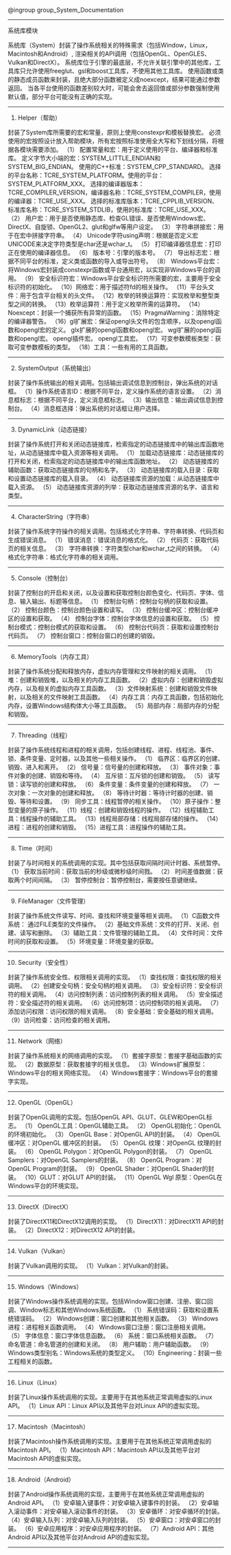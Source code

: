 @ingroup group_System_Documentation

----------------------------
系统库模块

系统库（System）封装了操作系统相关的特殊需求（包括Window，Linux，Macintosh和Android）,
渲染相关的API调用（包括OpenGL、OpenGLES、Vulkan和DirectX）。
系统库位于引擎的最底层，不允许关联引擎中的其他库，工具库只允许使用freeglut、gsl和boost工具库，不使用其他工具库。
使用函数或类的静态成员函数来封装，且绝大部分函数被定义成noexcept，结果可能通过参数返回。
当各平台使用的函数差别较大时，可能会舍去返回值或部分参数强制使用默认值，部分平台可能没有正确的实现。

----------------------------
1.	Helper（帮助）

封装了System库所需要的宏和常量，原则上使用constexpr和模板替换宏。
必须使用的宏按照设计放入帮助模块，所有宏按照标准使用全大写和下划线分隔，将根据各模块需要添加。
（1） 配置常量和宏：用于定义使用的平台、编译器和标准库。
	  定义字节大小端的宏：SYSTEM_LITTLE_ENDIAN和SYSTEM_BIG_ENDIAN。
	  使用的C++标准：SYSTEM_CPP_STANDARD。
	  选择的平台名称：TCRE_SYSTEM_PLATFORM。使用的平台：SYSTEM_PLATFORM_XXX。
	  选择的编译器版本：TCRE_COMPILER_VERSION，编译器名称：TCRE_SYSTEM_COMPILER，使用的编译器：TCRE_USE_XXX。 
	  选择的标准库版本：TCRE_CPPLIB_VERSION、标准库名称：TCRE_SYSTEM_STDLIB，使用的标准库：TCRE_USE_XXX。
（2） 用户宏：用于是否使用静态库、检查GL错误、是否使用Windows宏、DirectX、自旋锁、OpenGL2、glut和glfw等用户设定。
（3） 字符串拼接宏：用于在宏中拼接字符串。 
（4） Unicode字符using声明：根据是否定义宏UNICODE来决定字符类型是char还是wchar_t。
（5） 打印编译器信息宏：打印正在使用的编译器信息。
（6） 版本号：引擎的版本号。
（7） 导出标志宏：根据不同平台的标准，定义类或函数的导入或导出符号。
（8） Windows平台宏：将Windows宏封装成constexpr函数或平台通用宏，以实现非Windows平台的调用。 
（9） 安全标识符宏：Windows平台安全标识符所需要的宏，主要用于安全标识符的初始化。
（10）网络宏：用于描述符fd的相关操作。
（11）平台头文件：用于包含平台相关的头文件。
（12）枚举的转换运算符：实现枚举和整型类型之间的转换。 
（13）枚举运算符：用于定义枚举所需的运算符。
（14）Noexcept：封装一个捕获所有异常的函数。
（15）PragmaWarning：消除特定的编译器警告。
（16）gl扩展宏：保证opengl头文件的包含顺序，以及opengl函数和opengl宏的定义。 
	  glx扩展的opengl函数和opengl宏。
	  wgl扩展的opengl函数和opengl宏。
	  opengl插件宏。
	  opengl工具宏。
（17）可变参数模板类型：获取可变参数模板的类型。
（18）工具：一些有用的工具函数。

----------------------------
2.	SystemOutput（系统输出）

封装了操作系统输出的相关调用。包括输出调试信息到控制台，弹出系统的对话框。
（1）操作系统语言ID：根据不同平台，定义操作系统的语言设置。
（2）消息框标志：根据不同平台，定义消息框标志。
（3）输出信息：输出调试信息到控制台。
（4）消息框选择：弹出系统的对话框让用户选择。

----------------------------
3.	DynamicLink（动态链接）

封装了操作系统打开和关闭动态链接库，检索指定的动态链接库中的输出库函数地址，从动态链接库中载入资源等相关调用。
（1） 加载动态链接库：动态链接库的打开和关闭，检索指定的动态链接库中的输出库函数地址。
（2） 动态链接库的辅助函数：获取动态链接库的句柄和名字。
（3） 动态链接库的载入目录：获取和设置动态链接库的载入目录。
（4） 动态链接库资源的加载：从动态链接库中载入资源。
（5） 动态链接库资源的列举：获取动态链接库资源的名字、语言和类型。

----------------------------
4.	CharacterString（字符串）

封装了操作系统字符操作的相关调用。包括格式化字符串、字符串转换、代码页和生成错误消息。
（1） 错误消息：错误消息的格式化。
（2） 代码页：获取代码页的相关信息。
（3） 字符串转换：字符类型char和wchar_t之间的转换。
（4） 格式化字符串：格式化字符串的相关调用。

----------------------------
5.	Console（控制台）

封装了控制台的开启和关闭，以及设置和获取控制台颜色变化、代码页、字体、信息、输入输出、标题等信息。
（1） 控制台句柄：控制台句柄的获取和设置。
（2） 控制台颜色：控制台颜色设置和读写。
（3） 控制台缓冲区：控制台缓冲区的设置和获取。
（4） 控制台字体：控制台字体信息的设置和获取。
（5） 控制台模式：控制台模式的获取和设置。 
（6） 控制台代码页：获取和设置控制台代码页。 
（7） 控制台窗口：控制台窗口的创建的销毁。

----------------------------
6.	MemoryTools（内存工具）

封装了操作系统分配和释放内存，虚拟内存管理和文件映射的相关调用。
（1）堆：创建和销毁堆，以及相关的内存工具函数。
（2）虚拟内存：创建和销毁虚拟内存，以及相关的虚拟内存工具函数。
（3）文件映射系统：创建和销毁文件映射，以及相关的文件映射工具函数。
（4）内存工具：内存工具函数，包括初始化内存，设置Windows结构体大小等工具函数。
（5）局部内存：局部内存的分配和销毁。

----------------------------
7.	Threading（线程）

封装了操作系统线程和进程的相关调用，包括创建线程、进程、线程池、事件、锁、条件变量、定时器，以及其他一些相关操作。
（1） 临界区：临界区的创建、销毁、进入和离开。
（2） 信号量：信号量的创建和释放。
（3） 事件对象：事件对象的创建、销毁和等待。
（4） 互斥锁：互斥锁的创建和销毁。
（5） 读写锁：读写锁的创建和释放。
（6） 条件变量：条件变量的创建和释放。
（7） 一次对象：一次对象的创建和释放。
（8） 等待计时器：等待计时器的创建、销毁、等待和设置。
（9） 同步工具：线程暂停的相关操作。
（10）原子操作：整型变量的原子操作。
（11）线程：创建和销毁线程的操作。
（12）线程辅助工具：线程操作的辅助工具。
（13）线程局部存储：线程局部存储的操作。
（14）进程：进程的创建和销毁。
（15）进程工具：进程操作的辅助工具。

----------------------------
8.	Time（时间）

封装了与时间相关的系统调用的实现。其中包括获取间隔时间计时器、系统暂停。
（1） 获取当前时间：获取当前的秒级或微秒级时间戮。
（2） 时间差值数据：获取两个时间间隔。
（3） 暂停控制台：暂停控制台，需要按任意键继续。

----------------------------
9.	FileManager（文件管理）

封装了操作系统文件读写、时间、查找和环境变量等相关调用。
（1）C函数文件系统： 通过FILE类型的文件操作。
（2）基础文件系统：文件的打开、关闭、创建、读写和删除。
（3）辅助工具：文件管理的辅助工具。
（4）文件时间：文件时间的获取和设置。
（5）环境变量：环境变量的获取。 

----------------------------
10.	Security（安全性）

封装了操作系统安全性、权限相关调用的实现。
（1）查找权限：查找权限的相关调用。
（2）创建安全句柄：安全句柄的相关调用。
（3）安全标识符：安全标识符的相关调用。
（4）访问控制列表：访问控制列表的相关调用。
（5）安全描述符：安全描述符的相关调用。
（6）访问控制项：访问控制项的相关调用。
（7）添加访问权限：访问权限的相关调用。
（8）安全基础：安全基础的相关调用。
（9）访问检查：访问检查的相关调用。

----------------------------
11.	Network（网络）

封装了操作系统相关的网络调用的实现。
（1）套接字原型：套接字基础函数的实现。
（2）数据原型：获取套接字的相关信息。
（3）Windows扩展原型：Windows平台的相关网络实现。
（4）Windows套接字：Windows平台的套接字实现。 

----------------------------
12.	OpenGL（OpenGL）

封装了OpenGL调用的实现。包括OpenGL API、GLUT、GLEW和OpenGL标志。
（1） OpenGL工具：OpenGL辅助工具。
（2） OpenGL初始化：OpenGL的环境初始化。
（3） OpenGL Base：对OpenGL API的封装。
（4） OpenGL 缓冲区：对OpenGL 缓冲区的封装。
（5） OpenGL 纹理：对OpenGL 纹理的封装。
（6） OpenGL Polygon：对OpenGL Polygon的封装。
（7） OpenGL Samplers：对OpenGL Samplers的封装。
（8） OpenGL Program：对OpenGL Program的封装。
（9） OpenGL Shader：对OpenGL Shader的封装。
（10）GLUT：对GLUT API的封装。
（11）OpenGL Wgl 原型：OpenGL在Windows平台的环境实现。 

----------------------------
13.	DirectX（DirectX）

封装了DirectX11和DirectX12调用的实现。 
（1）DirectX11：对DirectX11 API的封装。
（2）DirectX12：对DirectX12 API的封装。

----------------------------
14.	Vulkan（Vulkan）

封装了Vulkan调用的实现。 
（1）Vulkan：对Vulkan的封装。 

----------------------------
15.	Windows（Windows）

封装了Windows操作系统调用的实现。包括Window窗口创建、注册、窗口回调、Window标志和其他Windows系统函数。
（1） 系统错误码：获取和设置系统错误码。
（2） Windows创建：窗口创建和其他相关函数。
（3） Windows进程：进程相关函数调用。
（4） Windows窗口注册：窗口注册相关调用。
（5） 字体信息：窗口字体信息函数。
（6） 系统：窗口系统相关函数。
（7） 命名管道：命名管道的创建和关闭。
（8） 用户辅助：用户辅助函数。 
（9） Windows类型别名：Windows系统的类型定义。
（10）Engineering：封装一些工程相关的函数。 

----------------------------
16.	Linux（Linux）

封装了Linux操作系统调用的实现。主要用于在其他系统正常调用虚拟的Linux API。
（1）Linux API：Linux API以及其他平台对Linux API的虚拟实现。

----------------------------
17.	Macintosh（Macintosh）

封装了Macintosh操作系统调用的实现。主要用于在其他系统正常调用虚拟的Macintosh API。
（1）Macintosh API：Macintosh API以及其他平台对Macintosh API的虚拟实现。

----------------------------
18.	Android（Android）

封装了Android操作系统调用的实现，主要用于在其他系统正常调用虚拟的Android API。
（1）安卓输入键事件：对安卓输入键事件的封装。
（2）安卓输入滚动事件：对安卓输入滚动事件的封装。
（3）安卓循环：对安卓循环的封装。
（4）安卓输入队列：对安卓输入队列的封装。
（5）安卓窗口：对安卓窗口的封装。
（6）安卓应用程序：对安卓应用程序的封装。 
（7）Android API：其他Android API以及其他平台对Android API的虚拟实现。

----------------------------